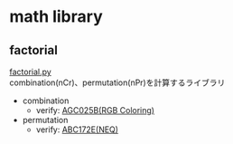 # math library

## factorial
[factorial.py](factorial.py)  
combination(nCr)、permutation(nPr)を計算するライブラリ
* combination
    * verify: [AGC025B(RGB Coloring)](https://atcoder.jp/contests/agc025/tasks/agc025_b)
* permutation
    * verify: [ABC172E(NEQ)](https://atcoder.jp/contests/abc172/tasks/abc172_e)